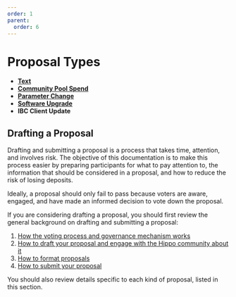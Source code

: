 ```yaml
---
order: 1
parent:
  order: 6
---
```


# Proposal Types

- [**Text**](../proposal-types/text-prop.md)
- [**Community Pool Spend**](../proposal-types/community-pool-spend.md)
- [**Parameter Change**](../proposal-types/param-change.md)
- [**Software Upgrade**](../proposal-types/software-upgrade.md)
- **IBC Client Update**

## Drafting a Proposal

Drafting and submitting a proposal is a process that takes time, attention, and involves risk. The objective of this documentation is to make this process easier by preparing participants for what to pay attention to, the information that should be considered in a proposal, and how to reduce the risk of losing deposits.

Ideally, a proposal should only fail to pass because voters are aware, engaged, and have made an informed decision to vote down the proposal.

If you are considering drafting a proposal, you should first review the general background on drafting and submitting a proposal:

1. [How the voting process and governance mechanism works](../process.md)
1. [How to draft your proposal and engage with the Hippo community about it](../best-practices.md)
1. [How to format proposals](../formatting.md)
1. [How to submit your proposal](../submitting.md)

You should also review details specific to each kind of proposal, listed in this section.
